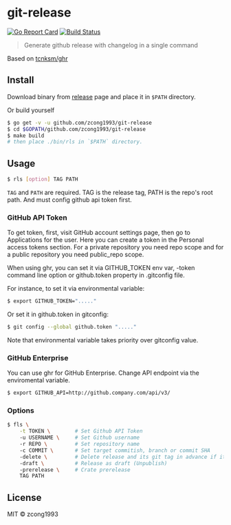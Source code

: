 # git-release

[![Go Report Card](https://goreportcard.com/badge/github.com/zcong1993/git-release)](https://goreportcard.com/report/github.com/zcong1993/git-release)
[![Build Status](https://travis-ci.org/zcong1993/git-release.svg?branch=master)](https://travis-ci.org/zcong1993/git-release)

> Generate github release with changelog in a single command

Based on [tcnksm/ghr](https://github.com/tcnksm/ghr)

## Install
Download binary from [release](https://github.com/zcong1993/git-release/releases) page and place it in `$PATH` directory.

Or build yourself
```bash
$ go get -v -u github.com/zcong1993/git-release
$ cd $GOPATH/github.com/zcong1993/git-release
$ make build
# then place ./bin/rls in `$PATH` directory.
```

## Usage
```bash
$ rls [option] TAG PATH
```
`TAG` and `PATH` are required. TAG is the release tag, PATH is the repo's root path. And must config github api token first.

### GitHub API Token

To get token, first, visit GitHub account settings page, then go to Applications for the user. Here you can create a token in the Personal access tokens section. For a private repository you need repo scope and for a public repository you need public_repo scope.

When using ghr, you can set it via GITHUB_TOKEN env var, -token command line option or github.token property in .gitconfig file.

For instance, to set it via environmental variable:
```bash
$ export GITHUB_TOKEN="....."
```
Or set it in github.token in gitconfig:

```bash
$ git config --global github.token "....."
```
Note that environmental variable takes priority over gitconfig value.

### GitHub Enterprise

You can use ghr for GitHub Enterprise. Change API endpoint via the enviromental variable.
```bash
$ export GITHUB_API=http://github.company.com/api/v3/
```

### Options

```bash
$ fls \
    -t TOKEN \        # Set Github API Token
    -u USERNAME \     # Set Github username
    -r REPO \         # Set repository name
    -c COMMIT \       # Set target commitish, branch or commit SHA
    -delete \         # Delete release and its git tag in advance if it exists
    -draft \          # Release as draft (Unpublish)
    -prerelease \     # Crate prerelease
    TAG PATH
```

## License

MIT &copy; zcong1993
